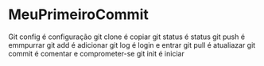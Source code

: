 # MeuPrimeiroCommit
Git config é configuração
git clone é copiar
git status é status
git push é emmpurrar
git add é adicionar
git log é login e entrar
git pull é atualiazar
git commit é comentar e comprometer-se
git init é iniciar